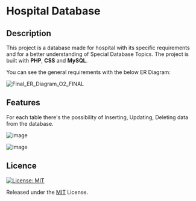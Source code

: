 # Hospital Database

## Description
This project is a database made for hospital with its specific requirements and for a better understanding of Special Database Topics. 
The project is built with **PHP**, **CSS** and **MySQL**.

You can see the general requirements with the below ER Diagram:

![Final_ER_Diagram_O2_FINAL](https://github.com/nickarabidis/Hospital-Database/assets/75751845/6f666cc9-6ca5-4b0e-b0ac-1db6e1cbaf25)


## Features
For each table there's the possibility of Inserting, Updating, Deleting data from the database.

![image](https://github.com/nickarabidis/Hospital-Database/assets/75751845/94edf1cd-70bb-4ae0-b053-e4f98f2a1a97)

![image](https://github.com/nickarabidis/Hospital-Database/assets/75751845/716f0706-498c-47f3-8404-36d601f12eb8)


## Licence
[![License: MIT](https://img.shields.io/badge/License-MIT-yellow.svg)](https://opensource.org/licenses/MIT)

Released under the [MIT](https://github.com/nickarabidis/Hospital-Database/blob/main/LICENSE) License.
